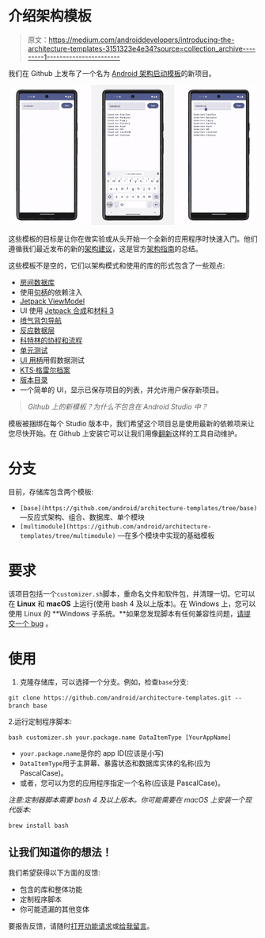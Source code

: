 # 介绍架构模板

> 原文：<https://medium.com/androiddevelopers/introducing-the-architecture-templates-3151323e4e34?source=collection_archive---------1----------------------->

我们在 Github 上发布了一个名为 [Android 架构启动模板](https://github.com/android/architecture-templates)的新项目。

![](img/5af3ee83c275e664475fcefba52de0a8.png)

这些模板的目标是让你在做实验或从头开始一个全新的应用程序时快速入门。他们遵循我们最近发布的新的[架构建议](https://developer.android.com/topic/architecture/recommendations)，这是官方[架构指南](https://developer.android.com/topic/architecture)的总结。

这些模板不是空的，它们以架构模式和使用的库的形式包含了一些观点:

*   [房间数据库](https://developer.android.com/training/data-storage/room)
*   使用[句柄](https://developer.android.com/training/dependency-injection/hilt-android)的依赖注入
*   [Jetpack ViewModel](https://developer.android.com/topic/libraries/architecture/viewmodel)
*   UI 使用 [Jetpack 合成](https://developer.android.com/jetpack/compose)和[材料 3](https://developer.android.com/jetpack/androidx/releases/compose-material3)
*   [喷气背包导航](https://developer.android.com/jetpack/compose/navigation)
*   [反应数据层](https://developer.android.com/topic/architecture/data-layer)
*   [科特林的协程和流程](https://developer.android.com/kotlin/coroutines)
*   [单元测试](https://developer.android.com/training/testing/local-tests)
*   [UI 用](https://developer.android.com/jetpack/compose/testing)[柄](https://developer.android.com/training/dependency-injection/hilt-testing)用假数据测试
*   [KTS·格雷尔档案](https://docs.gradle.org/current/userguide/kotlin_dsl.html)
*   [版本目录](https://docs.gradle.org/current/userguide/platforms.html)
*   一个简单的 UI，显示已保存项目的列表，并允许用户保存新项目。

> *Github 上的新模板？为什么不包含在 Android Studio 中？*

模板被捆绑在每个 Studio 版本中，我们希望这个项目总是使用最新的依赖项来让您尽快开始。在 Github 上安装它可以让我们用像[翻新](https://github.com/android/architecture-templates/issues/8)这样的工具自动维护。

# 分支

目前，存储库包含两个模板:

*   `[base](https://github.com/android/architecture-templates/tree/base)` —反应式架构、组合、数据库、单个模块
*   `[multimodule](https://github.com/android/architecture-templates/tree/multimodule)` —在多个模块中实现的基础模板

# 要求

该项目包括一个`customizer.sh`脚本，重命名文件和软件包，并清理一切。它可以在 **Linux** 和 **macOS** 上运行(使用 bash 4 及以上版本)。在 Windows 上，您可以使用 Linux 的 **Windows 子系统。**如果您发现脚本有任何兼容性问题，[请提交一个 bug](https://github.com/android/architecture-templates/issues) 。

# 使用

1.  克隆存储库，可以选择一个分支。例如，检查`base`分支:

```
git clone https://github.com/android/architecture-templates.git --branch base
```

2.运行定制程序脚本:

```
bash customizer.sh your.package.name DataItemType [YourAppName]
```

*   `your.package.name`是你的 app ID(应该是小写)
*   `DataItemType`用于主屏幕、暴露状态和数据库实体的名称(应为 PascalCase)。
*   或者，您可以为您的应用程序指定一个名称(应该是 PascalCase)。

*注意:定制器脚本需要 bash 4 及以上版本。你可能需要在 macOS 上安装一个现代版本:*

```
brew install bash
```

## 让我们知道你的想法！

我们希望获得以下方面的反馈:

*   包含的库和整体功能
*   定制程序脚本
*   你可能遗漏的其他变体

要报告反馈，请随时[打开功能请求](https://github.com/android/architecture-templates/issues)或[给我留言](https://linktr.ee/ppvi)。